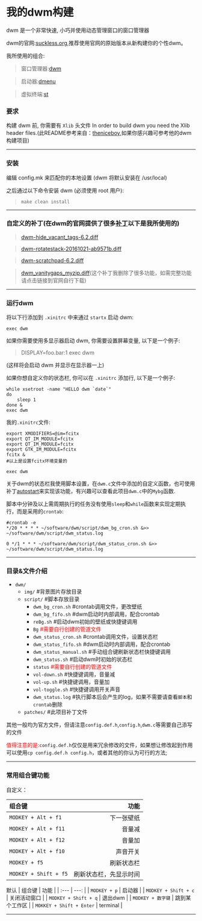 # 我的dwm构建
dwm 是一个非常快速, 小巧并使用动态管理窗口的窗口管理器

dwm的官网:<a href="http://suckless.org/">suckless.org</a>,推荐使用官网的原始版本从新构建你的个性dwm。

我所使用的组合:
> 窗口管理器:[dwm](http://dwm.suckless.org/)

> 启动器:[dmenu](http://tools.suckless.org/dmenu/)

> 虚拟终端:[st](http://st.suckless.org/)

### 要求

构建 dwm 前, 你需要有 `Xlib` 头文件 In order to build dwm you need the Xlib header files.(此README参考来自：[theniceboy](https://github.com/theniceboy/dwm),如果你感兴趣可参考他的dwm构建项目)

------
### 安装
编辑 config.mk 来匹配你的本地设置 (dwm 将默认安装在 /usr/local)

之后通过以下命令安装 dwm (必须使用 root 用户):

> `make clean install`

----------

### 自定义的补丁(在dwm的官网提供了很多<a href="http://dwm.suckless.org/patches/">补丁</a>以下是我所使用的)

> [dwm-hide_vacant_tags-6.2.diff](http://dwm.suckless.org/patches/hide_vacant_tags/)

> [dwm-rotatestack-20161021-ab9571b.diff](http://dwm.suckless.org/patches/rotatestack/)

> [dwm-scratchpad-6.2.diff](http://dwm.suckless.org/patches/scratchpad/)

> [dwm_vanitygaps_myzip.diff](http://dwm.suckless.org/patches/vanitygaps/)(这个补丁我删除了很多功能，如需完整功能请点击链接到官网自行下载)


--------------

### 运行dwm
将以下行添加到 `.xinitrc` 中来通过 `startx` 启动 dwm:

`exec dwm`

如果你需要使用多显示器启动 dwm, 你需要设置屏幕变量, 以下是一个例子:

> DISPLAY=foo.bar:1 exec dwm

(这样将会启动 dwm 并显示在显示器一上)

如果你想自定义你的状态栏, 你可以在 `.xinitrc` 添加行, 以下是一个例子:

```shell
while xsetroot -name "HELLO dwm `date`"
do
	sleep 1
done &
exec dwm
```
我的`.xinitrc`文件:
```shell
export XMODIFIERS=@im=fcitx
export QT_IM_MODULE=fcitx
export QT_IM_MODULE=fcitx
export GTK_IM_MODULE=fcitx
fcitx &
#以上是设置fcitx环境变量的

exec dwm
```
关于dwm的状态栏我使用脚本设置，在`dwm.c`文件中添加的自定义函数，也可使用补丁[autostart](http://dwm.suckless.org/patches/autostart/)来实现该功能，有兴趣可以查看此项目`dwm.c`中的`Mybg`函数.

脚本中分钟及以上需周期执行的任务没有使用`sleep`和`while`函数来实现定期执行，而是采用的`crontab`:
```shell
#crontab -e
*/20 * * * * ~/software/dwm/script/dwm_bg_cron.sh &>> ~/software/dwm/script/dwm_status.log

0 */1 * * * ~/software/dwm/script/dwm_status_cron.sh &>> ~/software/dwm/script/dwm_status.log
```
-----
### 目录&文件介绍
+ `dwm/`
	* `img/`		#背景图片存放目录
	* `script/`	#脚本存放目录
		* `dwm_bg_cron.sh`	#crontab调用文件，更改壁纸
		* `dwm_bg_fifo.sh`	#dwm启动时内部调用，配合crontab
		* `reBg.sh`	#启动dwm初始的壁纸或快捷键调用
		* `Bg`	<font color='red'>#需要自行创建的管道文件</font>
		* `dwm_status_cron.sh` #crontab调用文件，设置状态栏
		* `dwm_status_fifo.sh` #dwm启动时内部调用，配合crontab
		* `dwm_status_manual.sh`	#手动组合键刷新状态栏快捷键调用
		* `dwm_status.sh`	#启动dwm时初始的状态栏
		* `status` <font color='red'>#需要自行创建的管道文件</font>
		* `vol-down.sh`	#快捷键调用，音量减
		* `vol-up.sh`	#快捷键调用，音量加
		* `vol-toggle.sh`	#快捷键调用开关声音
		* `dwm_status.log`	#执行脚本后会产生的log，如果不需要请查看`脚本`和`crontab`删除
	* `patches/`	#此项目补丁文件

其他一般均为官方文件，但请注意`config.def.h`,`config.h`,`dwm.c`等需要自己添写的文件

<font color='red'>值得注意的是:</font>`config.def.h`仅仅是用来冗余修改的文件，如果想让修改起到作用可以使用`cp config.def.h config.h`，或者其他的你认为可行的方法;

-----
### 常用组合键功能
自定义：

| 组合键 | 功能 |
| :----- | ---: |
| `MODKEY + Alt + f1` | 下一张壁纸 |
| `MODKEY + Alt + f11` | 音量减 |
| `MODKEY + Alt + f12` | 音量加 |
| `MODKEY + Alt + f10` | 声音开关 |
| `MODKEY + f5` | 刷新状态栏 |
| `MODKEY + Shift + f5` | 刷新状态栏，先显示时间 |


默认
| 组合键 | 功能 |
| :--- | ---: |
| `MODKEY + p` | 启动器 |
| `MODKEY + Shift + c` | 关闭活动窗口 |
| `MODKEY + Shift + q` | 退出dwm | 
| `MODKEY + 数字键` | 跳到某个工作区 |
| `MOKKEY + Shift + Enter` | terminal | 

----
